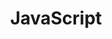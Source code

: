 ---
layout: default
title: JavaScript
nav_order: 2
parent: Code
has_children: true
permalink: /docs/javascript
---